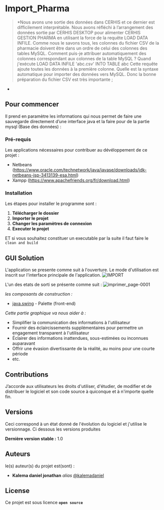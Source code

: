 # Import_Pharma
  >*Nous avons une sortie des données dans CERHIS et ce dernier est difficilement interprétable. Nous avons réfléchi à l’arrangement des données sortie par CERHIS DESKTOP pour alimenter CERHIS GESTION PHARMA en utilisant la force de la requête LOAD DATA INFILE. Comme nous le savons tous, les colonnes du fichier CSV de la pharmacie doivent être dans un ordre de celui des colonnes des tables MySQL. Comment puis-je attribuer automatiquement des colonnes correspondant aux colonnes de la table MySQL ?
  Quand j'exécute
  LOAD DATA INFILE 'abc.csv' INTO TABLE abc
Cette requête ajoute toutes les données à la première colonne.
Quelle est la syntaxe automatique pour importer des données vers MySQL. Donc la bonne préparation du fichier CSV est très importante ;
* 

## Pour commencer

Il prend en paramètre les informations qui nous permet de faire une sauvegarde directement d’une interface java et la faire pour de la partie mysql (Base des données) :

### Pré-requis

Les applications nécessaires pour contribuer au dévéloppement de ce projet :

- Netbeans (https://www.oracle.com/technetwork/java/javase/downloads/jdk-netbeans-jsp-3413139-esa.html)
- Xampp (https://www.apachefriends.org/fr/download.html)

### Installation

Les étapes pour installer le programme sont :
1. **Télécharger le dossier**
2. **Importer le projet**
3. **Changer les paramètres de connexion**
4. **Executer le projet**

ET si vous souhaitez constituer un executable par la suite il faut faire le ``clean and build ``

## GUI Solution

L'application se presente comme suit à l'ouverture. Le mode d'utilisation est inscrit sur l'interface principale de l'application.
![IMPORT](https://github.com/kalemadaniel/Import_Pharma/assets/51014164/72d8928f-6a76-4f8f-828f-ac7919d5b975)

L'un des etats de sorti se présente comme suit :
![imprimer_page-0001](https://github.com/kalemadaniel/Import_Pharma/assets/51014164/d1334ed4-a8b4-4150-aaa9-ba98fa170082)


_les composants de construction :_

* [java.swing](https://www.javatpoint.com/java-swing) - Palette (front-end)

_Cette partie graphique va nous aider à :_

- Simplifier la communication des informations à l'utilisateur
- Fournir des éclaircissements supplémentaires pour permettre un engagement transparent à l'utilisateur
- Éclairer des informations inattendues, sous-estimées ou inconnues auparavant
- Offrir une évasion divertissante de la réalité, au moins pour une courte période
- etc.

## Contributions

J’accorde aux utilisateurs les droits d'utiliser, d'étudier, de modifier et de distribuer le logiciel et son code source à quiconque et à n'importe quelle fin.

## Versions

Ceci correspond à un état donné de l'évolution du logiciel et j'utilise le versionnage. Ci dessous les versions produites

**Dernière version stable :** 1.0

## Auteurs
le(s) auteur(s) du projet est(sont) :
* **Kalema daniel jonathan** _alias_ [@kalemadaniel](https://github.com/kalemadaniel)

## License

Ce projet est sous licence **``open source``** 

